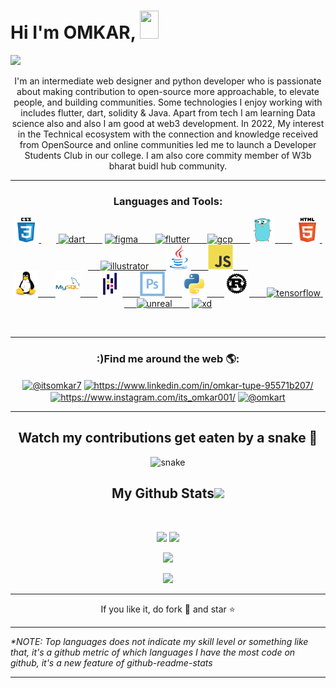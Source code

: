 <h1 align="">Hi I'm OMKAR,  <img src="https://raw.githubusercontent.com/MartinHeinz/MartinHeinz/master/wave.gif" width="30px" height="45"></h1>
<p align="center">
 
</p align="center">
<img src="https://i0.wp.com/ytimg.googleusercontent.com/vi/bmVKaAV_7-A/maxresdefault_live.jpg?resize=160,120" />


<p align="center">
 
<!--  <img src="https://badges.pufler.dev/visits/ritik307/ritik307"/> 
 <!-- <img src="https://badges.pufler.dev/years/ritik307"/> -->
<!--  <img src="https://badges.pufler.dev/repos/ritik307"/>
 <img src="https://badges.pufler.dev/commits/monthly/ritik307" /> --> 

</p>

<p align="center">
  I'm an intermediate web designer and python developer who is passionate about making contribution to open-source more approachable, to elevate people, and building communities. Some technologies I enjoy working with includes flutter, dart, solidity & Java. Apart from tech I am learning Data science also and also I am good at web3 development. In 2022, My interest in the Technical ecosystem with the connection and knowledge received from OpenSource and online communities led me to launch a Developer Students Club in our college. I am also core commity member of W3b bharat buidl hub community.

<br>
 <hr>
<h3 align="center">Languages and Tools:</h3>
<p align="center"> <a href="https://www.w3schools.com/css/" target="_blank" rel="noreferrer"> <img src="https://raw.githubusercontent.com/devicons/devicon/master/icons/css3/css3-original-wordmark.svg" alt="css3" width="40" height="40"/> </a> &nbsp; &nbsp;&nbsp; &nbsp;<a href="https://dart.dev" target="_blank" rel="noreferrer"> <img src="https://www.vectorlogo.zone/logos/dartlang/dartlang-icon.svg" alt="dart" width="40" height="40"/>
 &nbsp; &nbsp;&nbsp; &nbsp;</a> <a href="https://www.figma.com/" target="_blank" rel="noreferrer"> <img src="https://www.vectorlogo.zone/logos/figma/figma-icon.svg" alt="figma" width="40" height="40"/>&nbsp; &nbsp;&nbsp; &nbsp; </a> <a href="https://flutter.dev" target="_blank" rel="noreferrer"> <img src="https://www.vectorlogo.zone/logos/flutterio/flutterio-icon.svg" alt="flutter" width="40" height="40"/>&nbsp; &nbsp;&nbsp; &nbsp; </a> <a href="https://cloud.google.com" target="_blank" rel="noreferrer"> <img src="https://www.vectorlogo.zone/logos/google_cloud/google_cloud-icon.svg" alt="gcp" width="40" height="40"/>&nbsp; &nbsp;&nbsp; &nbsp; </a> <a href="https://golang.org" target="_blank" rel="noreferrer"> <img src="https://raw.githubusercontent.com/devicons/devicon/master/icons/go/go-original.svg" alt="go" width="40" height="40"/> &nbsp; &nbsp;&nbsp; &nbsp;</a> <a href="https://www.w3.org/html/" target="_blank" rel="noreferrer"> <img src="https://raw.githubusercontent.com/devicons/devicon/master/icons/html5/html5-original-wordmark.svg" alt="html5" width="40" height="40"/>&nbsp; &nbsp;&nbsp; &nbsp; </a> <a href="https://www.adobe.com/in/products/illustrator.html" target="_blank" rel="noreferrer"> <img src="https://www.vectorlogo.zone/logos/adobe_illustrator/adobe_illustrator-icon.svg" alt="illustrator" width="40" height="40"/>&nbsp; &nbsp;&nbsp; &nbsp; </a> <a href="https://www.java.com" target="_blank" rel="noreferrer"> <img src="https://raw.githubusercontent.com/devicons/devicon/master/icons/java/java-original.svg" alt="java" width="40" height="40"/>&nbsp; &nbsp;&nbsp; &nbsp; </a> <a href="https://developer.mozilla.org/en-US/docs/Web/JavaScript" target="_blank" rel="noreferrer"> <img src="https://raw.githubusercontent.com/devicons/devicon/master/icons/javascript/javascript-original.svg" alt="javascript" width="40" height="40"/>&nbsp; &nbsp;&nbsp; &nbsp; </a> <br> <a href="https://www.linux.org/" target="_blank" rel="noreferrer"> <img src="https://raw.githubusercontent.com/devicons/devicon/master/icons/linux/linux-original.svg" alt="linux" width="40" height="40"/>&nbsp; &nbsp;&nbsp; &nbsp; </a> <a href="https://www.mysql.com/" target="_blank" rel="noreferrer"> <img src="https://raw.githubusercontent.com/devicons/devicon/master/icons/mysql/mysql-original-wordmark.svg" alt="mysql" width="40" height="40"/>&nbsp; &nbsp;&nbsp; &nbsp; </a> <a href="https://pandas.pydata.org/" target="_blank" rel="noreferrer"> <img src="https://raw.githubusercontent.com/devicons/devicon/2ae2a900d2f041da66e950e4d48052658d850630/icons/pandas/pandas-original.svg" alt="pandas" width="40" height="40"/>&nbsp; &nbsp;&nbsp; &nbsp; </a> <a href="https://www.photoshop.com/en" target="_blank" rel="noreferrer"> <img src="https://raw.githubusercontent.com/devicons/devicon/master/icons/photoshop/photoshop-line.svg" alt="photoshop" width="40" height="40"/>&nbsp; &nbsp;&nbsp; &nbsp; </a> <a href="https://www.python.org" target="_blank" rel="noreferrer"> <img src="https://raw.githubusercontent.com/devicons/devicon/master/icons/python/python-original.svg" alt="python" width="40" height="40"/>&nbsp; &nbsp;&nbsp; &nbsp; </a> <a href="https://www.rust-lang.org" target="_blank" rel="noreferrer"> <img src="https://raw.githubusercontent.com/devicons/devicon/master/icons/rust/rust-plain.svg" alt="rust" width="40" height="40"/>&nbsp; &nbsp;&nbsp; &nbsp; </a> <a href="https://www.tensorflow.org" target="_blank" rel="noreferrer"> <img src="https://www.vectorlogo.zone/logos/tensorflow/tensorflow-icon.svg" alt="tensorflow" width="40" height="40"/>&nbsp; &nbsp;&nbsp; &nbsp; </a> <a href="https://unrealengine.com/" target="_blank" rel="noreferrer"> <img src="https://raw.githubusercontent.com/kenangundogan/fontisto/036b7eca71aab1bef8e6a0518f7329f13ed62f6b/icons/svg/brand/unreal-engine.svg" alt="unreal" width="40" height="40"/> &nbsp; &nbsp;&nbsp; &nbsp;</a> <a href="https://www.adobe.com/products/xd.html" target="_blank" rel="noreferrer"> <img src="https://cdn.worldvectorlogo.com/logos/adobe-xd.svg" alt="xd" width="40" height="40"/> </a> </p>
<br>
<hr>

 <div align="center">
  <h3><b>:)Find me around the web 🌎:</b></h3>
  </div>
  <p align="center">
<a href="https://twitter.com/@itsomkar7" target="blank"><img align="center" src="https://raw.githubusercontent.com/rahuldkjain/github-profile-readme-generator/master/src/images/icons/Social/twitter.svg" alt="@itsomkar7" height="30" width="40" /></a>
<a href="https://linkedin.com/in/https://www.linkedin.com/in/omkar-tupe-95571b207/" target="blank"><img align="center" src="https://raw.githubusercontent.com/rahuldkjain/github-profile-readme-generator/master/src/images/icons/Social/linked-in-alt.svg" alt="https://www.linkedin.com/in/omkar-tupe-95571b207/" height="30" width="40" /></a>
<a href="https://instagram.com/https://www.instagram.com/its_omkar001/" target="blank"><img align="center" src="https://raw.githubusercontent.com/rahuldkjain/github-profile-readme-generator/master/src/images/icons/Social/instagram.svg" alt="https://www.instagram.com/its_omkar001/" height="30" width="40" /></a>
<a href="https://hashnode.com/@omkart" target="blank"><img align="center" src="https://raw.githubusercontent.com/rahuldkjain/github-profile-readme-generator/master/src/images/icons/Social/hashnode.svg" alt="@omkart" height="30" width="40" /></a>
  <br>
<hr>
<h2 align="center">
Watch my contributions get eaten by a snake 🐍  
</h2>
<p align="center">
  <img src="https://github.com/OmkarTupe7/OmkarTupe7/raw/output/github-contribution-grid-snake.svg" alt="snake"></center>
</p>

<h2 align="center"> 
  My Github Stats<img src="https://media.giphy.com/media/VgCDAzcKvsR6OM0uWg/giphy.gif" width="50"> 
 
 </h2> 
 

 
<br>

<p align = "center">
  <img  src = "https://github-readme-stats.vercel.app/api?username=OmkarTupe7&show_icons=true&theme=radical&line_height=27">
  <img src = "https://github-readme-stats.vercel.app/api/top-langs/?username=OmkarTupe7&show_icons=true&theme=radical">
</p>

<p align = "center">
 <img  src="http://github-readme-streak-stats.herokuapp.com?user=OmkarTupe7&show_icons=true&locale=en&layout=compact&theme=radical&line_height=0" />
</p> 


<!-- <p align = "center">
[![GitHub Streak](http://github-readme-streak-stats.herokuapp.com?user=OmkarTupe7&theme=radical&hide_border=true)](https://git.io/streak-stats)
</p> -->

<p align = "center">
 <img src="https://activity-graph.herokuapp.com/graph?username=OmkarTupe7&theme=redical">
</p> 
<hr>


</p>
<p align="center">If you like it, do fork 🍴 and star ⭐</p>

 ---
  *\*NOTE: Top languages does not indicate my skill level or something like that, it's a github metric of which languages I have the most code on github, it's a new feature of github-readme-stats*
  
  ---
